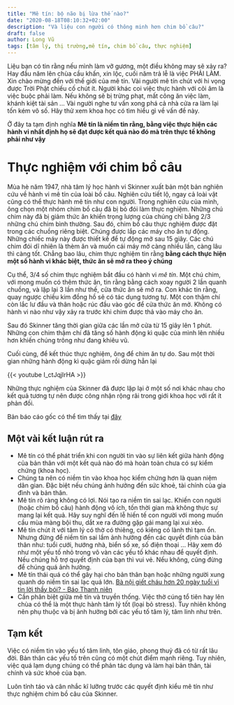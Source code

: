 ```yaml
---
title: "Mê tín: bộ não bị lừa thế nào?"
date: "2020-08-18T08:10:32+02:00"
description: "Và liệu con người có thông minh hơn chim bồ câu?"
draft: false
author: Long Vũ
tags: [tâm lý, thị trường,mê tín, chim bồ câu, thực nghiệm]
---
```

Liệu bạn có tin rằng nếu mình làm vỡ gương, một điều không may sẽ xảy ra? Hay đầu năm lên chùa cầu khấn, xin lộc, cuối năm trả lễ là việc PHẢI LÀM. Xin chào mừng đến với thế giới của mê tín. Vài người mê tín chút với hi vọng được Trời Phật chiếu cố chút ít. Người khác coi việc thực hành với cõi âm là việc buộc phải làm. Nếu không sẽ bị trừng phạt, mất công ăn việc làm, khánh kiệt tài sản ... Vài người nghe tư vấn xong phá cả nhà cửa ra làm lại tốn kém vô số. Hãy thử xem khoa học có tìm hiểu gì về vấn đề này.

Ở đây ta tạm định nghĩa __Mê tín là niềm tin rằng, bằng việc thực hiện các hành vi nhất định họ sẽ đạt được kết quả nào đó mà trên thực tế không phải như vậy__
# Thực nghiệm với chim bồ câu
Mùa hè năm 1947, nhà tâm lý học hành vi Skinner xuất bản một bản nghiên cứu về hành vi mê tín của loài bồ câu. Nghiên cứu tiết lộ, ngay cả loài vật cũng có thể thực hành mê tín như con người.
Trong nghiên cứu của mình, ông chọn một nhóm chim bồ câu đã bị bỏ đói làm thực nghiệm. Những chú chim này đã bị giảm thức ăn khiến trọng lượng của chúng chỉ bằng 2/3 những chú chim bình thường. Sau đó, chim bồ câu thực nghiệm được đặt trong các chuồng riêng biệt. Chúng được lắp các máy cho ăn tự động. Những chiếc máy này được thiết kế để tự động mở sau 15 giây. Các chú chim đói dĩ nhiên là thèm ăn và muốn cái máy mở càng nhiều lần, càng lâu thì càng tốt. Chẳng bao lâu, chim thực nghiệm tin rằng __bằng cách thực hiện một số hành vi khác biệt, thức ăn sẽ mở ra theo ý chúng__

Cụ thể, 3/4 số chim thực nghiệm bắt đầu có hành vi _mê tín_. Một chú chim, với mong muốn có thêm thức ăn, tin rằng bằng cách xoay người 2 lần quanh chuồng, và lặp lại 3 lần như thế, cửa thức ăn sẽ mở ra. Con khác tin rằng, quay ngược chiều kim đồng hồ sẽ có tác dụng tương tự. Một con thậm chí còn lắc lư đầu và thân hoặc rúc đầu vào góc để cửa thức ăn mở. Không có hành vi nào như vậy xảy ra trước khi chim được thả vào máy cho ăn. 

Sau đó Skinner tăng thời gian giữa các lần mở cửa từ 15 giây lên 1 phút. Những con chim thậm chí đã tăng số hành động kì quặc của mình lên nhiều hơn khiến chúng trông như đang khiêu vũ. 

Cuối cùng, để kết thúc thực nghiệm, ông để chim ăn tự do. Sau một thời gian những hành động kì quặc giảm rồi dừng hẳn lại 

{{< youtube I_ctJqjlrHA >}}

Những thực nghiệm của Skinner đã được lặp lại ở một số nơi khác nhau cho kết quả tương tự nên được công nhận rộng rãi trong giới khoa học với rất ít phản đối.

Bản báo cáo gốc có thể tìm thấy tại [đây](https://drive.google.com/file/d/1_C5xbW4o5OUmmrXeXlT2NSnBGIrMiGqu/view?usp=sharing)

## Một vài kết luận rút ra 

- Mê tín có thể phát triển khi con người tin vào sự liên kết giữa hành động của bản thân với một kết quả nào đó mà hoàn toàn chưa có sự kiểm chứng (khoa học).
- Chúng ta nên có niềm tin vào khoa học kiểm chứng hơn là quan niệm dân gian. Đặc biệt nếu chúng ảnh hưởng đến sức khoẻ, tài chính của gia đình và bản thân.
- Mê tín rõ ràng không có lợi. Nói tạo ra niềm tin sai lạc. Khiến con người (hoặc chim bồ câu) hành động vô ích, tốn thời gian mà không thực sự mang lại kết quả. Hãy suy nghĩ đến lễ hiến tế con người với mong muốn cầu mùa màng bội thu, dắt xe ra đường gặp gái mang lại xui xẻo. 
- Mê tín chút ít với tâm lý có thờ có thiêng, có kiêng có lành thì tạm ổn. Nhưng đừng để niềm tin sai lầm ảnh hưởng đến các quyết định của bản thân như: tuổi cưới, hướng nhà, biển số xe, số điện thoại ... Hãy xem đó như một yếu tố nhỏ trong vô vàn các yếu tố khác nhau để quyết định. Nếu chúng hỗ trợ quyết định của bạn thì vui vẻ. Nếu không, cũng đừng để chúng quá ảnh hưởng.
- Mê tín thái quá có thể gây hại cho bản thân bạn hoặc những người xung quanh do niềm tin sai lạc quá lớn. [Bà nội giết cháu hơn 20 ngày tuổi vì tin lời thầy bói? - Báo Thanh niên](https://thanhnien.vn/thoi-su/ba-noi-giet-chau-hon-20-ngay-tuoi-vi-tin-loi-thay-boi-904706.html)
- Cần phân biệt giữa mê tín và truyền thống. Việc thờ cúng tổ tiên hay lên chùa có thể là một thực hành tâm lý tốt (loại bỏ stress). Tuy nhiên không nên phụ thuộc và bị ảnh hưởng bởi các yếu tố tâm lý, tâm linh như trên.

## Tạm kết

Việc có niềm tin vào yếu tố tâm linh, tôn giáo, phong thuỷ đã có từ rất lâu đời. Bản thân các yếu tố trên cũng có một chút điểm mạnh riêng. Tuy nhiên, việc quá lạm dụng chúng có thể phản tác dụng và làm hại bản thân, tài chính và sức khoẻ của bạn.

Luôn tỉnh táo và cân nhắc kĩ lưỡng trước các quyết định kiểu mê tín như thực nghiệm chim bồ câu của Skinner.




